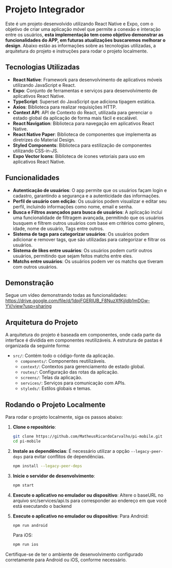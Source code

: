 # Projeto Integrador

Este é um projeto desenvolvido utilizando React Native e Expo, com o objetivo de criar uma aplicação móvel que permite a conexão e interação entre os usuários, **esta implementação tem como objetivo demonstrar as funcionalidades do APP, em futuras atualizações buscaremos melhorar o design**. Abaixo estão as informações sobre as tecnologias utilizadas, a arquitetura do projeto e instruções para rodar o projeto localmente.

## Tecnologias Utilizadas

- **React Native**: Framework para desenvolvimento de aplicativos móveis utilizando JavaScript e React.
- **Expo**: Conjunto de ferramentas e serviços para desenvolvimento de aplicativos React Native.
- **TypeScript**: Superset do JavaScript que adiciona tipagem estática.
- **Axios**: Biblioteca para realizar requisições HTTP.
- **Context API**: API de Contexto do React, utilizada para gerenciar o estado global da aplicação de forma mais fácil e escalável.
- **React Navigation**: Biblioteca para navegação em aplicativos React Native.
- **React Native Paper**: Biblioteca de componentes que implementa as diretrizes do Material Design.
- **Styled Components**: Biblioteca para estilização de componentes utilizando CSS-in-JS.
- **Expo Vector Icons**: Biblioteca de ícones vetoriais para uso em aplicativos React Native.

## Funcionalidades
- **Autenticação de usuários**: O app permite que os usuários façam login e cadastro, garantindo a segurança e a autenticidade das informações.
- **Perfil de usuário com edição**: Os usuários podem visualizar e editar seu perfil, incluindo informações como nome, email e senha.
- **Busca e Filtros avançados para busca de usuários**: A aplicação inclui uma funcionalidade de filtragem avançada, permitindo que os usuários busquem e filtrem outros usuários com base em critérios como gênero, idade, nome de usuário, Tags entre outros.
- **Sistema de tags para categorizar usuários**: Os usuários podem adicionar e remover tags, que são utilizadas para categorizar e filtrar os usuários.
- **Sistema de likes entre usuários**: Os usuários podem curtir outros usuários, permitindo que sejam feitos matchs entre eles.
- **Matchs entre usuários**: Os usuários podem ver os matchs que tiveram com outros usuários.


## Demonstração

Segue um vídeo demonstrando todas as funcionalidades: https://drive.google.com/file/d/1dpjFGERIUB_F8NuzXfKjjldb1mDGw-YV/view?usp=sharing

## Arquitetura do Projeto

A arquitetura do projeto é baseada em componentes, onde cada parte da interface é dividida em componentes reutilizáveis. A estrutura de pastas é organizada da seguinte forma:

- `src/`: Contém todo o código-fonte da aplicação.
  - `components/`: Componentes reutilizáveis.
  - `context/`: Contextos para gerenciamento de estado global.
  - `routes/`: Configuração das rotas da aplicação.
  - `screens/`: Telas da aplicação.
  - `services/`: Serviços para comunicação com APIs.
  - `styleds/`: Estilos globais e temas.

## Rodando o Projeto Localmente

Para rodar o projeto localmente, siga os passos abaixo:

1. **Clone o repositório**:
   ```bash
   git clone https://github.com/MatheusRicardoCarvalho/pi-mobile.git
   cd pi-mobile
   ```

2. **Instale as dependências**:
   É necessário utilizar a opção `--legacy-peer-deps` para evitar conflitos de dependências.
   ```bash
   npm install --legacy-peer-deps
   ```

3. **Inicie o servidor de desenvolvimento**:
   ```bash
   npm start
   ```

4. **Execute o aplicativo no emulador ou dispositivo**:
   Altere o baseURL no arquivo src/services/api.ts para corresponder ao endereço em que você está executando o backend

5. **Execute o aplicativo no emulador ou dispositivo**:
   Para Android:
   ```bash
   npm run android
   ```

   Para iOS:
   ```bash
   npm run ios
   ```

Certifique-se de ter o ambiente de desenvolvimento configurado corretamente para Android ou iOS, conforme necessário.
